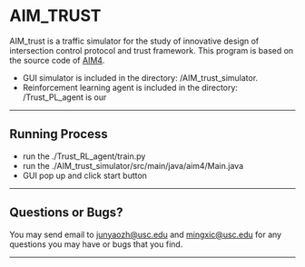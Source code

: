 # AIM_TRUST

AIM_trust is a traffic simulator for the study of innovative design of intersection control protocol and trust framework.
This program is based on the source code of [AIM4](http://www.cs.utexas.edu/~aim/).

- GUI simulator is included in the directory: /AIM_trust_simulator. 
- Reinforcement learning agent is included in the directory: /Trust_PL_agent is our  
***********

## Running Process

- run the ./Trust_RL_agent/train.py
- run the ./AIM_trust_simulator/src/main/java/aim4/Main.java
- GUI pop up and click start button
***********

## Questions or Bugs?

You may send email to <junyaozh@usc.edu> and <mingxic@usc.edu> for any questions you may have or bugs that you find.
***********
